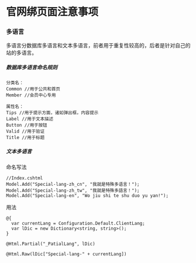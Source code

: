 # 官网绑页面注意事项

### 多语言
多语言分数据库多语言和文本多语言，前者用于重复性较高的，后者是针对自己的站的多语言。
##### 数据库多语言命名规则
````
分类名：
Common //用于公共和首页
Member //会员中心专用

属性名：
Tips //用于提示方面，诸如弹出框，内容提示
Label //用于文本描述
Button //用于按钮
Valid //用于验证
Title //用于标题
````
##### 文本多语言
命名写法
````
//Index.cshtml
Model.Add("Special-lang-zh_cn", "我就是特殊多语言！");
Model.Add("Special-lang-zh_tw", "我就是特殊多語言！");
Model.Add("Special-lang-en", "Wo jiu shi te shu duo yu yan!");
````
用法
````
@{
  var currentLang = Configuration.Default.ClientLang;
  var lDic = new Dictionary<string, string>();
}

@Html.Partial("_PatialLang", lDic)

@Html.Raw(lDic["Special-lang-" + currentLang])
````